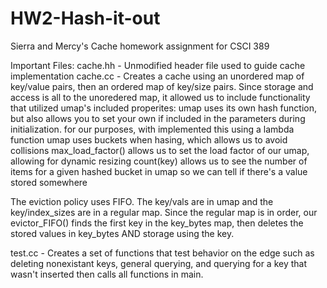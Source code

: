 # HW2-Hash-it-out
Sierra and Mercy's Cache homework assignment for CSCI 389

Important Files: 
cache.hh - Unmodified header file used to guide cache implementation
cache.cc - Creates a cache using an unordered map of key/value pairs, then an ordered map of key/size pairs.
Since storage and access is all to the unoredered map, it allowed us to include functionality that utilized 
umap's included properites:
  umap uses its own hash function, but also allows you to set your own if included in the parameters during initialization.
    for our purposes, with implemented this using a lambda function
  umap uses buckets when hasing, which allows us to avoid collisions
  max_load_factor() allows us to set the load factor of our umap, allowing for dynamic resizing
  count(key) allows us to see the number of items for a given hashed bucket in umap so we can tell if there's a value stored somewhere
  
The eviction policy uses FIFO. The key/vals are in umap and the key/index_sizes are in a regular map. Since the regular map is in 
order, our evictor_FIFO() finds the first key in the key_bytes map, then deletes the stored values in key_bytes AND storage using the key.

test.cc - Creates a set of functions that test behavior on the edge such as deleting nonexistant keys, general querying, 
and querying for a key that wasn't inserted then calls all functions in main.
